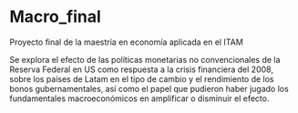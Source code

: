 # Macro_final
Proyecto final de la maestría en economía aplicada en el ITAM

Se explora el efecto de las políticas monetarias no convencionales de la Reserva Federal en US como respuesta a la crisis financiera del 2008, sobre los países de Latam en el tipo de cambio y el rendimiento de los bonos gubernamentales, así como el papel que pudieron haber jugado los fundamentales macroeconómicos en amplificar o disminuir el efecto.
